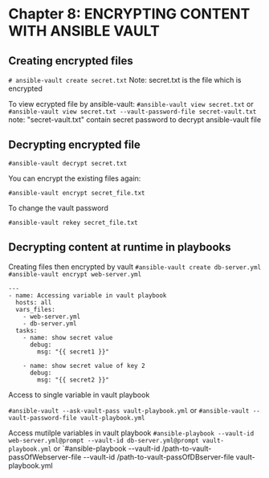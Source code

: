# Chapter 8: ENCRYPTING CONTENT WITH ANSIBLE VAULT
## Creating encrypted files

`# ansible-vault create secret.txt` 
Note: secret.txt is the file which is encrypted


To view ecrypted file by ansible-vault: 
`#ansible-vault view secret.txt`
or
`#ansible-vault view secret.txt --vault-password-file secret-vault.txt`
note: "secret-vault.txt" contain secret password to decrypt ansible-vault file

## Decrypting encrypted file

`#ansible-vault decrypt secret.txt`

You can encrypt the existing files again:

`#ansible-vault encrypt secret_file.txt`

To change the vault password

`#ansible-vault rekey secret_file.txt`

## Decrypting content at runtime in playbooks

Creating files then encrypted by vault
`#ansible-vault create db-server.yml`
`#ansible-vault encrypt web-server.yml`

```
---
- name: Accessing variable in vault playbook
  hosts: all
  vars_files:
    - web-server.yml
    - db-server.yml
  tasks:
    - name: show secret value
      debug:
        msg: "{{ secret1 }}"
    
    - name: show secret value of key 2
      debug:
        msg: "{{ secret2 }}"
```

Access to single variable in vault playbook

`#ansible-vault --ask-vault-pass vault-playbook.yml`
or
`#ansible-vault --vault-password-file vault-playbook.yml`

Access mutilple variables in vault playbook
`#ansible-playbook --vault-id web-server.yml@prompt --vault-id db-server.yml@prompt vault-playbook.yml`
or
`#ansible-playbook --vault-id /path-to-vault-passOfWebserver-file --vault-id /path-to-vault-passOfDBserver-file vault-playbook.yml

